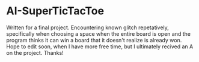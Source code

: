 # AI-SuperTicTacToe

Written for a final project. Encountering known glitch repetatively, specifically when choosing a space when the entire board is open and the program thinks it can win a board that it doesn't realize is already won. Hope to edit soon, when I have more free time, but I ultimately recived an A on the project. Thanks!
